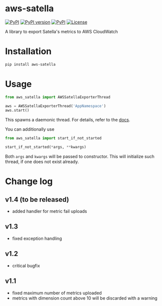 # aws-satella
[![PyPI](https://img.shields.io/pypi/pyversions/aws-satella.svg)](https://pypi.python.org/pypi/aws-satella)
[![PyPI version](https://badge.fury.io/py/aws-satella.svg)](https://badge.fury.io/py/aws-satella)
[![PyPI](https://img.shields.io/pypi/implementation/aws-satella.svg)](https://pypi.python.org/pypi/aws-satella)
[![License](https://img.shields.io/pypi/l/aws-satella)](https://github.com/piotrmaslanka/aws-satella)

A library to export Satella's metrics to AWS CloudWatch

# Installation

```bash
pip install aws-satella
```

# Usage

```python
from aws_satella import AWSSatellaExporterThread

aws = AWSSatellaExporterThread('AppNamespace')
aws.start()
```

This spawns a daemonic thread. For details,
refer to the [docs](aws_satella/exporter.py).

You can additionally use
```python
from aws_satella import start_if_not_started

start_if_not_started(*args, **kwargs)
```
Both `args` and `kwargs` will be passed to constructor.
This will initialize such thread, if one does not exist already.

# Change log

## v1.4 (to be released)

* added handler for metric fail uploads

## v1.3

* fixed exception handling

## v1.2

* critical bugfix

## v1.1

* fixed maximum number of metrics uploaded
* metrics with dimension count above 10 will be discarded
    with a warning

